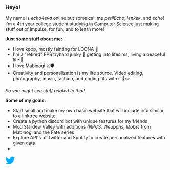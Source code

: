 ### Heyo!

My name is *echo4eva* online but some call me *perilEcho*, *lenkek*, and *echo*! I'm a 4th year college student studying in Computer Science just making stuff out of impulse, for fun, and to learn more!

**Just some stuff about me:**
- I love kpop, mostly fainting for LOONA 🌙
- I'm a "retired" FPS tryhard junky 🔫 getting into lifesims, living a peaceful life 🚜
- I love Mabinogi ⚔️🛡️
- Creativity and personalization is my life source. Video editing, photography, music, fashion, and coding fits with it 🎵✏️

*So you might see stuff related to that!*

**Some of my goals:**
- Start small and make my own basic website that will include info similar to a linktree website
- Create a python discord bot with unique features for my friends
- Mod Stardew Valley with additions *(NPCS, Weapons, Mobs)* from Mabinogi and the Fate series
- Explore API's of Twitter and Spotify to create personalized features with given data
- 
<a href="https://twitter.com/echo4eva">
    <img height="30" src="https://raw.githubusercontent.com/echo4eva/echo4eva/main/images/twitter.png"alt="@echo4eva">
</a>
